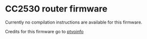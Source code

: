 # CC2530 router firmware
Currently no compilation instructions are available for this firmware.

Credits for this firmware go to [ptvoinfo](https://github.com/ptvoinfo)